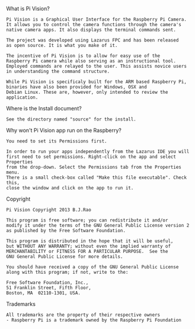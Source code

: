 What is Pi Vision?

	Pi Vision is a Graphical User Interface for the Raspberry Pi Camera.
	It allows you to control the camera functions through the camera's
	native camera apps. It also displays the terminal commands sent. 

	The project was developed using Lazarus FPC and has been released 
	as open source. It is what you make of it.

	The incentive of Pi Vision is to allow for easy use of the 
	Raspberry Pi camera while also serving as an instructional tool. 
	Employed commands are relayed to the user. This assists novice users 
	in understanding the command structure.

	While Pi Vision is specificaly built for the ARM based Raspberry Pi, 
	binaries have also been provided for Windows, OSX and 
	Debian Linux. These are, however, only intended to review the 
	application.

Where is the Install document?

	See the directory named "source" for the install.

Why won't Pi Vision app run on the Raspberry?

	You need to set its Permissions first.

	In order to run your apps independently from the Lazarus IDE you will 
	first need to set permissions. Right-click on the app and select Properties 
	from the drop-down. Select the Permissions tab from the Properties menu.
	There is a small check-box called "Make this file executable". Check this, 
	close the window and click on the app to run it.
 
Copyright

	Pi Vision Copyright 2013 B.J.Rao

	This program is free software; you can redistribute it and/or
	modify it under the terms of the GNU General Public License version 2
	as published by the Free Software Foundation.

	This program is distributed in the hope that it will be useful,
	but WITHOUT ANY WARRANTY; without even the implied warranty of
	MERCHANTABILITY or FITNESS FOR A PARTICULAR PURPOSE.  See the
	GNU General Public License for more details.

	You should have received a copy of the GNU General Public License
	along with this program; if not, write to the:

	Free Software Foundation, Inc., 
	51 Franklin Street, Fifth Floor, 
	Boston, MA  02110-1301, USA.

Trademarks

	All trademarks are the property of their respective owners
	- Raspberry Pi is a trademark owned by the Raspberry Pi Foundation
